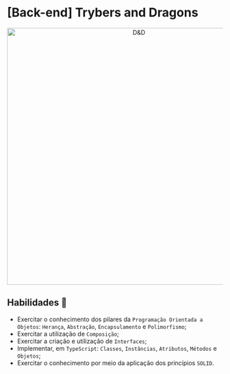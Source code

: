 # [Back-end] Trybers and Dragons


<div style="display: inline_block" align="center">
 <img align="center" alt="D&D" width="600" src="https://images.ctfassets.net/swt2dsco9mfe/G8hY5RaUUgMiwctolsI0K/1496009a9a957296d768d86e7503b5ca/157997_1920x1342.jpg?q=70" /> 
</div>

## Habilidades 🏹 

- Exercitar o conhecimento dos pilares da `Programação Orientada a Objetos`: `Herança`, `Abstração`, `Encapsulamento` e `Polimorfismo`;
- Exercitar a utilização de `Composição`;
- Exercitar a criação e utilização de `Interfaces`;
- Implementar, em `TypeScript`: `Classes`, `Instâncias`, `Atributos`, `Métodos` e `Objetos`;
- Exercitar o conhecimento por meio da aplicação dos princípios `SOLID`.


